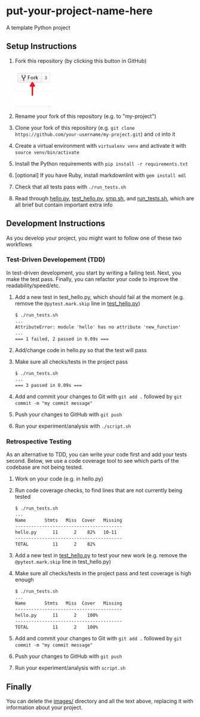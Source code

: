 # put-your-project-name-here

A template Python project

## Setup Instructions

1. Fork this repository (by clicking this button in GitHub)

    ![fork button](images/fork_small.png)

1. Rename your fork of this repository (e.g. to "my-project")

1. Clone your fork of this repository (e.g. `git clone https://github.com/your-username/my-project.git`) and `cd` into it

1. Create a virtual environment with `virtualenv venv` and activate it with `source venv/bin/activate`

1. Install the Python requirements with `pip install -r requirements.txt`

1. [optional] If you have Ruby, install markdownlint with `gem install mdl`

1. Check that all tests pass with `./run_tests.sh`

1. Read through [hello.py](hello.py), [test_hello.py](tests/test_hello.py), [smp.sh](script.sh), and [run_tests.sh](run_tests.sh), which are all brief but contain important extra info

## Development Instructions

As you develop your project, you might want to follow one of these two workflows

### Test-Driven Developement (TDD)

In test-driven development, you start by writing a failing test. Next, you make the test pass. Finally, you can refactor your code to improve the readability/speed/etc.

1. Add a new test in test_hello.py, which should fail at the moment (e.g. remove the `@pytest.mark.skip` line in [test_hello.py](tests/test_hello.py))

    ```shell
    $ ./run_tests.sh
    ...
    AttributeError: module 'hello' has no attribute 'new_function'
    ...
    === 1 failed, 2 passed in 0.09s ===
    ```

1. Add/change code in hello.py so that the test will pass

1. Make sure all checks/tests in the project pass

    ```shell
    $ ./run_tests.sh
    ...
    === 3 passed in 0.09s ===
    ```

1. Add and commit your changes to Git with `git add .` followed by `git commit -m "my commit message"`

1. Push your changes to GitHub with `git push`

1. Run your experiment/analysis with `./script.sh`

### Retrospective Testing

As an alternative to TDD, you can write your code first and add your tests second. Below, we use a code coverage tool to see which parts of the codebase are not being tested.

1. Work on your code (e.g. in hello.py)

1. Run code coverage checks, to find lines that are not currently being tested

    ```shell
    $ ./run_tests.sh
    ...
    Name       Stmts   Miss  Cover   Missing
    ----------------------------------------
    hello.py      11      2    82%   10-11
    ----------------------------------------
    TOTAL         11      2    82%

    ```

1. Add a new test in [test_hello.py](tests/test_hello.py) to test your new work (e.g. remove the `@pytest.mark.skip` line in test_hello.py)

1. Make sure all checks/tests in the project pass and test coverage is high enough

    ```shell
    $ ./run_tests.sh
    ...
    Name       Stmts   Miss  Cover   Missing
    ----------------------------------------
    hello.py      11      2    100%
    ----------------------------------------
    TOTAL         11      2    100%

    ```

1. Add and commit your changes to Git with `git add .` followed by `git commit -m "my commit message"`

1. Push your changes to GitHub with `git push`

1. Run your experiment/analysis with `script.sh`

## Finally

You can delete the [images/](images/) directory and all the text above, replacing it with information about your project.
